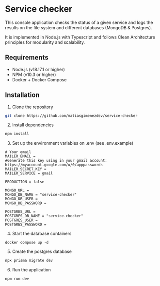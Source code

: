 # Service checker

This console application checks the status of a given service and logs the results on the file system and different databases (MongoDB & Postgres).

It is implemented in Node.js with Typescript and follows Clean Architecture principles for modularity and scalability.

## Requirements

-   Node.js (v18.17.1 or higher)
-   NPM (v10.3 or higher)
-   Docker + Docker Compose

## Installation

1. Clone the repository

```bash
git clone https://github.com/matiasgimenezdev/service-checker
```

2. Install dependencies

```bash
npm install
```

3. Set up the environment variables on .env (see .env.example)

```
# Your email
MAILER_EMAIL =
#Generate this key using in your gmail account: https://myaccount.google.com/u/0/apppasswords
MAILER_SECRET_KEY =
MAILER_SERVICE = gmail

PRODUCTION = false

MONGO_URL =
MONGO_DB_NAME = "service-checker"
MONGO_DB_USER =
MONGO_DB_PASSWORD =

POSTGRES_URL =
POSTGRES_DB_NAME = "service-checker"
POSTGRES_USER =
POSTGRES_PASSWORD =
```

4. Start the database containers

```
docker compose up -d
```

5.  Create the postgres database

```bash
npx prisma migrate dev
```

6.  Run the application

```bash
npm run dev
```
